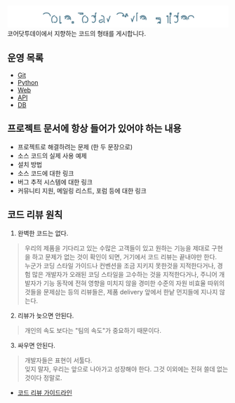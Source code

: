![StyleGuides](static/logo.svg)
코어닷투데이에서 지향하는 코드의 형태를 게시합니다.


## 운영 목록
- [Git](https://github.com/CoreDotToday/styleguide/tree/main/git)
- [Python](https://github.com/CoreDotToday/styleguide/tree/main/python)
- [Web](https://github.com/CoreDotToday/styleguide/tree/main/web)
- [API](https://github.com/CoreDotToday/styleguide/tree/main/api)
- [DB](https://github.com/CoreDotToday/styleguide/tree/main/db)

## 프로젝트 문서에 항상 들어가 있어야 하는 내용
- 프로젝트로 해결하려는 문제 (한 두 문장으로)
- 소스 코드의 실제 사용 예제
- 설치 방법
- 소스 코드에 대한 링크
- 버그 추적 시스템에 대한 링크
- 커뮤니티 지원, 메일링 리스트, 포럼 등에 대한 링크


## 코드 리뷰 원칙
1. 완벽한 코드는 없다.
> 우리의 제품을 기다리고 있는 수많은 고객들이 있고 원하는 기능을 제대로 구현을 하고 문제가 없는 것이 확인이 되면, 거기에서 코드 리뷰는 끝내야만 한다.   
> 누군가 코딩 스타일 가이드나 컨벤션을 조금 지키지 못한것을 지적한다거나, 경험 많은 개발자가 오래된 코딩 스타일을 고수하는 것을 지적한다거나, 주니어 개발자가 기능 동작에 전혀 영향을 미치지 않을 경미한 수준의 자원 비효율 따위의 것들을 문제삼는 등의 리뷰들은, 제품 delivery 앞에서 한낱 먼지들에 지나지 않는다.

2. 리뷰가 늦으면 안된다.
> 개인의 속도 보다는 "팀의 속도"가 중요하기 때문이다. 

3. 싸우면 안된다.
> 개발자들은 표현이 서툴다.   
> 잊지 말자, 우리는 앞으로 나아가고 성장해야 한다. 그것 이외에는 전혀 쓸데 없는 것이다 정말로.

- [코드 리뷰 가이드라인](https://github.com/CoreDotToday/styleguide/blob/main/review.md)
